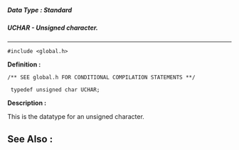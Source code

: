 ##### Data Type : Standard
##### UCHAR - Unsigned character.
---
```
#include <global.h>
```

**Definition :**
```
/** SEE global.h FOR CONDITIONAL COMPILATION STATEMENTS **/

 typedef unsigned char UCHAR;
```

**Description :**

This is the datatype for an unsigned character.


**See Also :**
---

